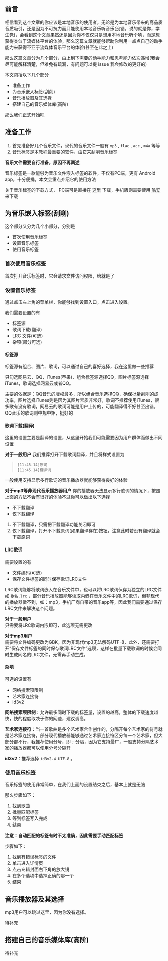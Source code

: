 
## 前言  
相信看到这个文章的你应该是本地音乐的使用者，无论是为本地音乐带来的高品质音质吸引，还是因为不可抗力而只能使用本地音乐听音乐(没错，说的就是你，学生党)，会看到这个文章果然还是因为你不仅仅只是想用本地音乐听个响，而是想获得类似于流媒体平台的体验，那么这篇文章就能够帮助你利用一点点自己的动手能力来获得不亚于流媒体音乐平台的体验(甚至在此之上)  

那么这篇文章分为几个部分，由上到下需要的动手能力和思考能力依次递增(我会尽可能解释清楚，但难免有疏漏，有问题可以提 issue 我会修改的更好的)

本文包括以下几个部分
- 准备工作
- 为音乐嵌入标签(刮削)
- 音乐播放器及其选择
- 搭建自己的音乐媒体库(高阶)

那么我们正式开始吧

## 准备工作
1. 首先准备好几个音乐文件，现代的音乐文件一般有 `mp3` , `flac` , `acc` , `m4a` 等等
2. 音乐标签是本教程最重要的软件，由它来刮削音乐标签

**音乐文件需要自行准备，原因不再阐述**

音乐标签是一款能够为音乐文件嵌入标签的软件，不仅有PC端，更有 Android app，十分便携，本文会重点介绍它的使用方法

关于音乐标签的下载方式， PC端可是直接在 [这里](https://www.cnblogs.com/vinlxc/p/11347744.html) 下载，手机版则需要使用 [酷安](https://www.coolapk.com/) 来下载

## 为音乐嵌入标签(刮削)

这个部分又分为几个小部分，分别是
- 首次使用音乐标签
- 设置音乐标签
- 使用音乐标签

### 首次使用音乐标签
首次打开音乐标签时，它会请求文件访问权限，给就是了

### 设置音乐标签
通过点击左上角的菜单栏，你能够找到设置入口，点击进入设置。

我们需要设置的有
- 标签源
- 歌词下载(翻译)
- LRC 文件(可选)
- 杂项(部分可选)

#### 标签源
标签源有组合、图片、歌词，可以通过自己的喜好选择，我在这里做一些推荐

只勾选网易云，QQ，iTunes(苹果)，组合标签源选择QQ，图片标签源选择iTunes，歌词选择网易云或者QQ。

主要的依据是：QQ音乐的版权最多，所以组合音乐选择QQ，确保批量刮削的成功率，图片选择iTunes则是因为其图片素质非常好，歌词不推荐使用iTunes，很多歌有没有歌词，网易云的歌词可能是用户上传的，可能翻译得不好甚至出错，QQ音乐的歌词则中规中矩，挺好的

#### 歌词下载(翻译)
这里的设置主要是翻译的设置，从这里开始我们可能需要因为用户群体而做出不同设置

**对于一般用户**
我们推荐打开下载歌词翻译，并且将样式设置为
> `[11:45.14]原词`  
> `[11:45.14]翻译词`  

一般使用支持显示多行歌词的音乐播放器就能够获得良好的体验

**对于mp3等非现代音乐播放器用户**
你的播放器无法显示多行歌词的情况下，按照上面的方法不会有很好的体验不过你可以做出以下选择
- 不下载翻译
- 仅下载翻译
1. 不下载翻译，只需把下载翻译功能关闭即可
2. 仅下载翻译，打开不下载原词(如果翻译存在)按钮，注意此时若没有翻译就会下载原词

#### LRC歌词

需要设置的有
- 文件编码(可选)
- 保存文件标签的同时保存歌词LRC文件

LRC歌词能够将歌词嵌入在音乐文件中，也可以将LRC歌词保存为独立的LRC文件如 `歌名.lrc` ，部分音乐播放器能够读取内嵌在音乐文件中的LRC歌词，但非现代的播放器做不到，如：mp3，手机厂商自带的音乐app等，因此我们需要通过保存LRC文件来解决这个问题。

**对于一般用户**  
只需要将LRC歌词内嵌即可，此选项无需更改

**对于mp3用户**  
需要将文件编码更改为GBK，因为非现代mp3无法解码UTF-8，此外，还需要打开“保存文件标签的同时保存歌词LRC文件”选项，这样在批量下载歌词的时候会同时生成同名的LRC文件，无需再手动生成。

#### 杂项
可选的设置有
- 网络搜索项限制
- 艺术家连接符
- id3v2

**网络搜索项限制**：允许最多同时下载的标签量，设置的越高，整体的下载速度越快，快的程度取决于你的网速，建议调高。

**艺术家连接符**：当一首歌曲是多个艺术家合作创作的，分隔开每个艺术家的符号就是艺术家连接符，部分现代播放器能够通过艺术家连接符区分每一个艺术家，但大部分都不行，我推荐使用分号，即 `;` 分隔，因为它支持最广，一般支持分隔艺术家的播放器都可以使用分号分隔开

**id3v2**：推荐选择 `id3v2.4 UTF-8` 。

### 使用音乐标签

音乐标签的使用非常简单，在我们上面的设置结束之后，基本上就是无脑  

那么步骤如下：
1. 找到歌曲
2. 批量匹配标签
3. 等到标签写入完成
4. 结束

**注意：自动匹配的标签有时不太准确，因此需要手动匹配标签**

步骤如下：
1. 找到有错误标签的文件
2. 单击进入详情页
3. 点击专辑封面右下角的放大镜
4. 在多个选项中选择正确的那一个
5. 结束

## 音乐播放器及其选择

mp3用户可以跳过这里，因为你没有选择。


待补充

## 搭建自己的音乐媒体库(高阶)

待补充